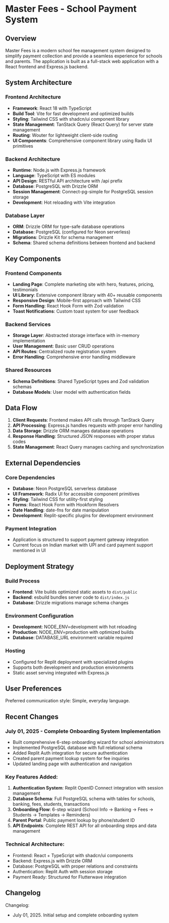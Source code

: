 # Master Fees - School Payment System

## Overview

Master Fees is a modern school fee management system designed to simplify payment collection and provide a seamless experience for schools and parents. The application is built as a full-stack web application with a React frontend and Express.js backend.

## System Architecture

### Frontend Architecture
- **Framework**: React 18 with TypeScript
- **Build Tool**: Vite for fast development and optimized builds
- **Styling**: Tailwind CSS with shadcn/ui component library
- **State Management**: TanStack Query (React Query) for server state management
- **Routing**: Wouter for lightweight client-side routing
- **UI Components**: Comprehensive component library using Radix UI primitives

### Backend Architecture
- **Runtime**: Node.js with Express.js framework
- **Language**: TypeScript with ES modules
- **API Design**: RESTful API architecture with /api prefix
- **Database**: PostgreSQL with Drizzle ORM
- **Session Management**: Connect-pg-simple for PostgreSQL session storage
- **Development**: Hot reloading with Vite integration

### Database Layer
- **ORM**: Drizzle ORM for type-safe database operations
- **Database**: PostgreSQL (configured for Neon serverless)
- **Migrations**: Drizzle Kit for schema management
- **Schema**: Shared schema definitions between frontend and backend

## Key Components

### Frontend Components
- **Landing Page**: Complete marketing site with hero, features, pricing, testimonials
- **UI Library**: Extensive component library with 40+ reusable components
- **Responsive Design**: Mobile-first approach with Tailwind CSS
- **Form Handling**: React Hook Form with Zod validation
- **Toast Notifications**: Custom toast system for user feedback

### Backend Services
- **Storage Layer**: Abstracted storage interface with in-memory implementation
- **User Management**: Basic user CRUD operations
- **API Routes**: Centralized route registration system
- **Error Handling**: Comprehensive error handling middleware

### Shared Resources
- **Schema Definitions**: Shared TypeScript types and Zod validation schemas
- **Database Models**: User model with authentication fields

## Data Flow

1. **Client Requests**: Frontend makes API calls through TanStack Query
2. **API Processing**: Express.js handles requests with proper error handling
3. **Data Storage**: Drizzle ORM manages database operations
4. **Response Handling**: Structured JSON responses with proper status codes
5. **State Management**: React Query manages caching and synchronization

## External Dependencies

### Core Dependencies
- **Database**: Neon PostgreSQL serverless database
- **UI Framework**: Radix UI for accessible component primitives
- **Styling**: Tailwind CSS for utility-first styling
- **Forms**: React Hook Form with Hookform Resolvers
- **Date Handling**: date-fns for date manipulation
- **Development**: Replit-specific plugins for development environment

### Payment Integration
- Application is structured to support payment gateway integration
- Current focus on Indian market with UPI and card payment support mentioned in UI

## Deployment Strategy

### Build Process
- **Frontend**: Vite builds optimized static assets to `dist/public`
- **Backend**: esbuild bundles server code to `dist/index.js`
- **Database**: Drizzle migrations manage schema changes

### Environment Configuration
- **Development**: NODE_ENV=development with hot reloading
- **Production**: NODE_ENV=production with optimized builds
- **Database**: DATABASE_URL environment variable required

### Hosting
- Configured for Replit deployment with specialized plugins
- Supports both development and production environments
- Static asset serving integrated with Express.js

## User Preferences

Preferred communication style: Simple, everyday language.

## Recent Changes

### July 01, 2025 - Complete Onboarding System Implementation
- Built comprehensive 6-step onboarding wizard for school administrators
- Implemented PostgreSQL database with full relational schema
- Added Replit Auth integration for secure authentication
- Created parent payment lookup system for fee inquiries
- Updated landing page with authentication and navigation

### Key Features Added:
1. **Authentication System**: Replit OpenID Connect integration with session management
2. **Database Schema**: Full PostgreSQL schema with tables for schools, banking, fees, students, transactions
3. **Onboarding Flow**: 6-step wizard (School Info → Banking → Fees → Students → Templates → Reminders)
4. **Parent Portal**: Public payment lookup by phone/student ID
5. **API Endpoints**: Complete REST API for all onboarding steps and data management

### Technical Architecture:
- Frontend: React + TypeScript with shadcn/ui components
- Backend: Express.js with Drizzle ORM
- Database: PostgreSQL with proper relations and constraints
- Authentication: Replit Auth with session storage
- Payment Ready: Structured for Flutterwave integration

## Changelog

Changelog:
- July 01, 2025. Initial setup and complete onboarding system